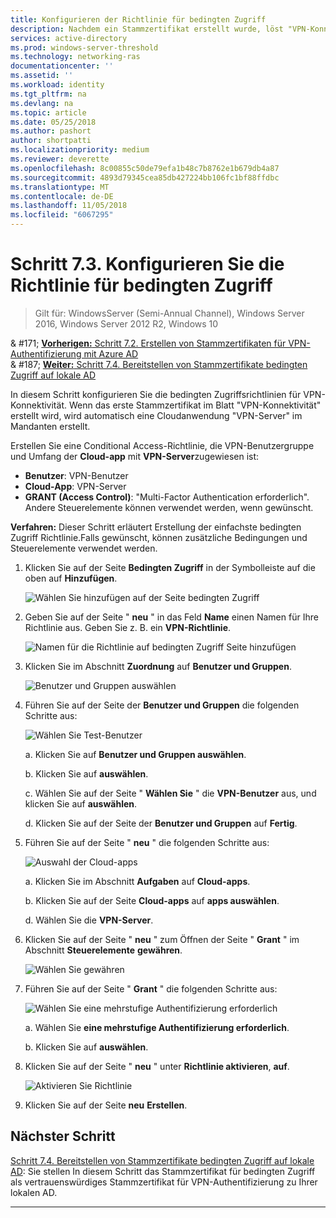 ```yaml
---
title: Konfigurieren der Richtlinie für bedingten Zugriff
description: Nachdem ein Stammzertifikat erstellt wurde, löst "VPN-Konnektivität die Erstellung der Cloudanwendung"VPN-Server"im Mandanten des Kunden.
services: active-directory
ms.prod: windows-server-threshold
ms.technology: networking-ras
documentationcenter: ''
ms.assetid: ''
ms.workload: identity
ms.tgt_pltfrm: na
ms.devlang: na
ms.topic: article
ms.date: 05/25/2018
ms.author: pashort
author: shortpatti
ms.localizationpriority: medium
ms.reviewer: deverette
ms.openlocfilehash: 8c00855c50de79efa1b48c7b8762e1b679db4a87
ms.sourcegitcommit: 4893d79345cea85db427224bb106fc1bf88ffdbc
ms.translationtype: MT
ms.contentlocale: de-DE
ms.lasthandoff: 11/05/2018
ms.locfileid: "6067295"
---
```

# Schritt 7.3. Konfigurieren Sie die Richtlinie für bedingten Zugriff

>Gilt für: WindowsServer (Semi-Annual Channel), Windows Server 2016, Windows Server 2012 R2, Windows 10

& #171;  [ **Vorherigen:** Schritt 7.2. Erstellen von Stammzertifikaten für VPN-Authentifizierung mit Azure AD](vpn-create-root-cert-for-vpn-auth-azure-ad.md)<br>
& #187; [ **Weiter:** Schritt 7.4. Bereitstellen von Stammzertifikate bedingten Zugriff auf lokale AD](vpn-deploy-cond-access-root-cert-to-on-premise-ad.md)

In diesem Schritt konfigurieren Sie die bedingten Zugriffsrichtlinien für VPN-Konnektivität. Wenn das erste Stammzertifikat im Blatt "VPN-Konnektivität" erstellt wird, wird automatisch eine Cloudanwendung "VPN-Server" im Mandanten erstellt. 

Erstellen Sie eine Conditional Access-Richtlinie, die VPN-Benutzergruppe und Umfang der **Cloud-app** mit **VPN-Server**zugewiesen ist: 

- **Benutzer**: VPN-Benutzer
- **Cloud-App**: VPN-Server
- **GRANT (Access Control)**: "Multi-Factor Authentication erforderlich". Andere Steuerelemente können verwendet werden, wenn gewünscht.

**Verfahren:** Dieser Schritt erläutert Erstellung der einfachste bedingten Zugriff Richtlinie.Falls gewünscht, können zusätzliche Bedingungen und Steuerelemente verwendet werden.


1. Klicken Sie auf der Seite **Bedingten Zugriff** in der Symbolleiste auf die oben auf **Hinzufügen**.

    ![Wählen Sie hinzufügen auf der Seite bedingten Zugriff](../../media/Always-On-Vpn/07.png)

2. Geben Sie auf der Seite " **neu** " in das Feld **Name** einen Namen für Ihre Richtlinie aus. Geben Sie z. B. ein **VPN-Richtlinie**.

    ![Namen für die Richtlinie auf bedingten Zugriff Seite hinzufügen](../../media/Always-On-Vpn/08.png)

3. Klicken Sie im Abschnitt **Zuordnung** auf **Benutzer und Gruppen**.

    ![Benutzer und Gruppen auswählen](../../media/Always-On-Vpn/09.png)

4. Führen Sie auf der Seite der **Benutzer und Gruppen** die folgenden Schritte aus:

    ![Wählen Sie Test-Benutzer](../../media/Always-On-Vpn/10.png)

    a. Klicken Sie auf **Benutzer und Gruppen auswählen**.

    b. Klicken Sie auf **auswählen**.

    c. Wählen Sie auf der Seite " **Wählen Sie** " die **VPN-Benutzer** aus, und klicken Sie auf **auswählen**.

    d. Klicken Sie auf der Seite der **Benutzer und Gruppen** auf **Fertig**.

5. Führen Sie auf der Seite " **neu** " die folgenden Schritte aus:

    ![Auswahl der Cloud-apps](../../media/Always-On-Vpn/11.png)

    a. Klicken Sie im Abschnitt **Aufgaben** auf **Cloud-apps**.

    b. Klicken Sie auf der Seite **Cloud-apps** auf **apps auswählen**.

    d. Wählen Sie die **VPN-Server**.

13. Klicken Sie auf der Seite " **neu** " zum Öffnen der Seite " **Grant** " im Abschnitt **Steuerelemente** **gewähren**.

    ![Wählen Sie gewähren](../../media/Always-On-Vpn/13.png)

14. Führen Sie auf der Seite " **Grant** " die folgenden Schritte aus:

    ![Wählen Sie eine mehrstufige Authentifizierung erforderlich](../../media/Always-On-Vpn/14.png)

    a. Wählen Sie **eine mehrstufige Authentifizierung erforderlich**.

    b. Klicken Sie auf **auswählen**.

15. Klicken Sie auf der Seite " **neu** " unter **Richtlinie aktivieren**, **auf**.

    ![Aktivieren Sie Richtlinie](../../media/Always-On-Vpn/15.png)

16. Klicken Sie auf der Seite **neu** **Erstellen**.


## Nächster Schritt
[Schritt 7.4. Bereitstellen von Stammzertifikate bedingten Zugriff auf lokale AD](vpn-deploy-cond-access-root-cert-to-on-premise-ad.md): Sie stellen In diesem Schritt das Stammzertifikat für bedingten Zugriff als vertrauenswürdiges Stammzertifikat für VPN-Authentifizierung zu Ihrer lokalen AD.

---